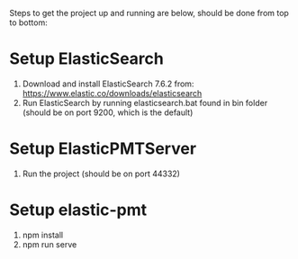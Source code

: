 Steps to get the project up and running are below, should be done from top to bottom:

# Setup ElasticSearch
1. Download and install ElasticSearch 7.6.2 from: https://www.elastic.co/downloads/elasticsearch
2. Run ElasticSearch by running elasticsearch.bat found in bin folder (should be on port 9200, which is the default)

# Setup ElasticPMTServer
1. Run the project (should be on port 44332)

# Setup elastic-pmt
1. npm install
2. npm run serve